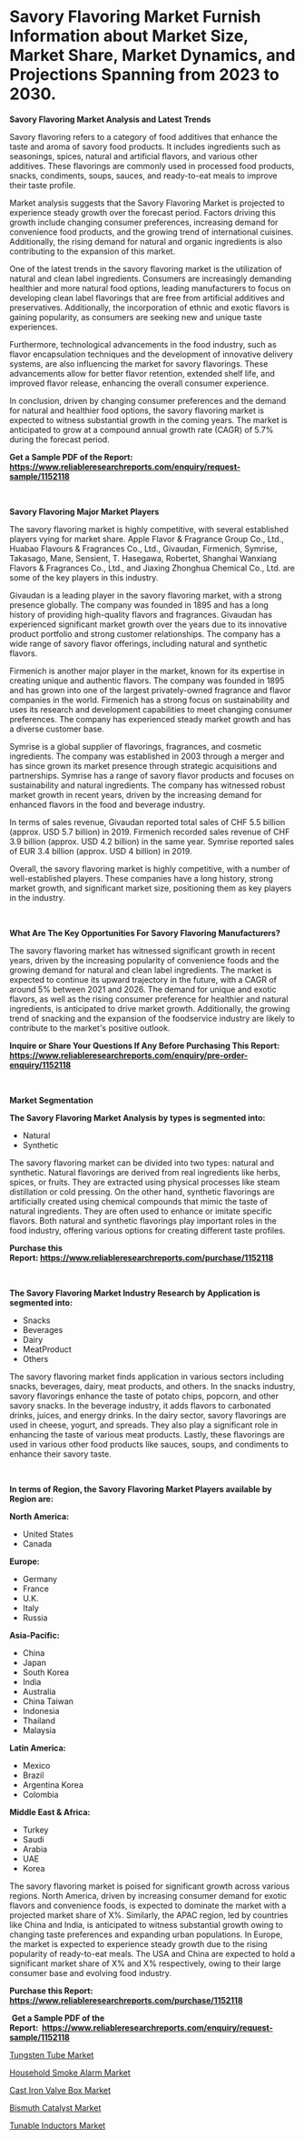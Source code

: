 <p><h1>Savory Flavoring Market Furnish Information about Market Size, Market Share, Market Dynamics, and Projections Spanning from 2023 to 2030.</h1></p><p><strong>Savory Flavoring Market Analysis and Latest Trends</strong></p>
<p><p>Savory flavoring refers to a category of food additives that enhance the taste and aroma of savory food products. It includes ingredients such as seasonings, spices, natural and artificial flavors, and various other additives. These flavorings are commonly used in processed food products, snacks, condiments, soups, sauces, and ready-to-eat meals to improve their taste profile.</p><p>Market analysis suggests that the Savory Flavoring Market is projected to experience steady growth over the forecast period. Factors driving this growth include changing consumer preferences, increasing demand for convenience food products, and the growing trend of international cuisines. Additionally, the rising demand for natural and organic ingredients is also contributing to the expansion of this market.</p><p>One of the latest trends in the savory flavoring market is the utilization of natural and clean label ingredients. Consumers are increasingly demanding healthier and more natural food options, leading manufacturers to focus on developing clean label flavorings that are free from artificial additives and preservatives. Additionally, the incorporation of ethnic and exotic flavors is gaining popularity, as consumers are seeking new and unique taste experiences.</p><p>Furthermore, technological advancements in the food industry, such as flavor encapsulation techniques and the development of innovative delivery systems, are also influencing the market for savory flavorings. These advancements allow for better flavor retention, extended shelf life, and improved flavor release, enhancing the overall consumer experience.</p><p>In conclusion, driven by changing consumer preferences and the demand for natural and healthier food options, the savory flavoring market is expected to witness substantial growth in the coming years. The market is anticipated to grow at a compound annual growth rate (CAGR) of 5.7% during the forecast period.</p></p>
<p><strong>Get a Sample PDF of the Report:&nbsp; <a href="https://www.reliableresearchreports.com/enquiry/request-sample/1152118">https://www.reliableresearchreports.com/enquiry/request-sample/1152118</a></strong></p>
<p>&nbsp;</p>
<p><strong>Savory Flavoring Major Market Players</strong></p>
<p><p>The savory flavoring market is highly competitive, with several established players vying for market share. Apple Flavor & Fragrance Group Co., Ltd., Huabao Flavours & Fragrances Co., Ltd., Givaudan, Firmenich, Symrise, Takasago, Mane, Sensient, T. Hasegawa, Robertet, Shanghai Wanxiang Flavors & Fragrances Co., Ltd., and Jiaxing Zhonghua Chemical Co., Ltd. are some of the key players in this industry.</p><p>Givaudan is a leading player in the savory flavoring market, with a strong presence globally. The company was founded in 1895 and has a long history of providing high-quality flavors and fragrances. Givaudan has experienced significant market growth over the years due to its innovative product portfolio and strong customer relationships. The company has a wide range of savory flavor offerings, including natural and synthetic flavors.</p><p>Firmenich is another major player in the market, known for its expertise in creating unique and authentic flavors. The company was founded in 1895 and has grown into one of the largest privately-owned fragrance and flavor companies in the world. Firmenich has a strong focus on sustainability and uses its research and development capabilities to meet changing consumer preferences. The company has experienced steady market growth and has a diverse customer base.</p><p>Symrise is a global supplier of flavorings, fragrances, and cosmetic ingredients. The company was established in 2003 through a merger and has since grown its market presence through strategic acquisitions and partnerships. Symrise has a range of savory flavor products and focuses on sustainability and natural ingredients. The company has witnessed robust market growth in recent years, driven by the increasing demand for enhanced flavors in the food and beverage industry.</p><p>In terms of sales revenue, Givaudan reported total sales of CHF 5.5 billion (approx. USD 5.7 billion) in 2019. Firmenich recorded sales revenue of CHF 3.9 billion (approx. USD 4.2 billion) in the same year. Symrise reported sales of EUR 3.4 billion (approx. USD 4 billion) in 2019.</p><p>Overall, the savory flavoring market is highly competitive, with a number of well-established players. These companies have a long history, strong market growth, and significant market size, positioning them as key players in the industry.</p></p>
<p>&nbsp;</p>
<p><strong>What Are The Key Opportunities For Savory Flavoring Manufacturers?</strong></p>
<p><p>The savory flavoring market has witnessed significant growth in recent years, driven by the increasing popularity of convenience foods and the growing demand for natural and clean label ingredients. The market is expected to continue its upward trajectory in the future, with a CAGR of around 5% between 2021 and 2026. The demand for unique and exotic flavors, as well as the rising consumer preference for healthier and natural ingredients, is anticipated to drive market growth. Additionally, the growing trend of snacking and the expansion of the foodservice industry are likely to contribute to the market's positive outlook.</p></p>
<p><strong>Inquire or Share Your Questions If Any Before Purchasing This Report: <a href="https://www.reliableresearchreports.com/enquiry/pre-order-enquiry/1152118">https://www.reliableresearchreports.com/enquiry/pre-order-enquiry/1152118</a></strong></p>
<p>&nbsp;</p>
<p><strong>Market Segmentation</strong></p>
<p><strong>The Savory Flavoring Market Analysis by types is segmented into:</strong></p>
<p><ul><li>Natural</li><li>Synthetic</li></ul></p>
<p><p>The savory flavoring market can be divided into two types: natural and synthetic. Natural flavorings are derived from real ingredients like herbs, spices, or fruits. They are extracted using physical processes like steam distillation or cold pressing. On the other hand, synthetic flavorings are artificially created using chemical compounds that mimic the taste of natural ingredients. They are often used to enhance or imitate specific flavors. Both natural and synthetic flavorings play important roles in the food industry, offering various options for creating different taste profiles.</p></p>
<p><strong>Purchase this Report:&nbsp;<a href="https://www.reliableresearchreports.com/purchase/1152118">https://www.reliableresearchreports.com/purchase/1152118</a></strong></p>
<p>&nbsp;</p>
<p><strong>The Savory Flavoring Market Industry Research by Application is segmented into:</strong></p>
<p><ul><li>Snacks</li><li>Beverages</li><li>Dairy</li><li>MeatProduct</li><li>Others</li></ul></p>
<p><p>The savory flavoring market finds application in various sectors including snacks, beverages, dairy, meat products, and others. In the snacks industry, savory flavorings enhance the taste of potato chips, popcorn, and other savory snacks. In the beverage industry, it adds flavors to carbonated drinks, juices, and energy drinks. In the dairy sector, savory flavorings are used in cheese, yogurt, and spreads. They also play a significant role in enhancing the taste of various meat products. Lastly, these flavorings are used in various other food products like sauces, soups, and condiments to enhance their savory taste.</p></p>
<p>&nbsp;</p>
<p><strong>In terms of Region, the Savory Flavoring Market Players available by Region are:</strong></p>
<p>
    <p> <strong> North America: </strong>
        <ul>
            <li>United States</li>
            <li>Canada</li>
        </ul>
        </p> 
    <p> <strong> Europe: </strong>
        <ul>
            <li>Germany</li>
            <li>France</li>
            <li>U.K.</li>
            <li>Italy</li>
            <li>Russia</li>
        </ul>
        </p> 
    <p> <strong> Asia-Pacific: </strong>
        <ul>
            <li>China</li>
            <li>Japan</li>
            <li>South Korea</li>
            <li>India</li>
            <li>Australia</li>
            <li>China Taiwan</li>
            <li>Indonesia</li>
            <li>Thailand</li>
            <li>Malaysia</li>
        </ul>
        </p> 
    <p> <strong> Latin America: </strong>
        <ul>
            <li>Mexico</li>
            <li>Brazil</li>
            <li>Argentina Korea</li>
            <li>Colombia</li>
        </ul>
        </p> 
    <p> <strong> Middle East & Africa: </strong>
        <ul>
            <li>Turkey</li>
            <li>Saudi</li>
            <li>Arabia</li>
            <li>UAE</li>
            <li>Korea</li>
        </ul>
    </p>
    </p>
<p><p>The savory flavoring market is poised for significant growth across various regions. North America, driven by increasing consumer demand for exotic flavors and convenience foods, is expected to dominate the market with a projected market share of X%. Similarly, the APAC region, led by countries like China and India, is anticipated to witness substantial growth owing to changing taste preferences and expanding urban populations. In Europe, the market is expected to experience steady growth due to the rising popularity of ready-to-eat meals. The USA and China are expected to hold a significant market share of X% and X% respectively, owing to their large consumer base and evolving food industry.</p></p>
<p><strong>Purchase this Report: <a href="https://www.reliableresearchreports.com/purchase/1152118">https://www.reliableresearchreports.com/purchase/1152118</a></strong></p>
<p>&nbsp;<strong>Get a Sample PDF of the Report:&nbsp;&nbsp;<a href="https://www.reliableresearchreports.com/enquiry/request-sample/1152118">https://www.reliableresearchreports.com/enquiry/request-sample/1152118</a></strong></p>
<p><strong></strong></p>
<p><p><a href="https://github.com/kholmovskayalyudmila/Market-Research-Report-List-1/blob/main/tungsten-tube-market.md">Tungsten Tube Market</a></p><p><a href="https://medium.com/@kimwalker82/household-smoke-alarm-market-size-reveals-the-best-marketing-channels-in-global-industry-953cdbe6531e">Household Smoke Alarm Market</a></p><p><a href="https://medium.com/@abdulkoss1954/cast-iron-valve-box-market-research-report-its-history-and-forecast-2023-to-2030-e4049456a14d">Cast Iron Valve Box Market</a></p><p><a href="https://github.com/zebdakicsin/Market-Research-Report-List-1/blob/main/bismuth-catalyst-market.md">Bismuth Catalyst Market</a></p><p><a href="https://medium.com/@enostillman2023/tunable-inductors-market-comprehensive-assessment-by-type-application-and-geography-0bb403c937c5">Tunable Inductors Market</a></p></p>